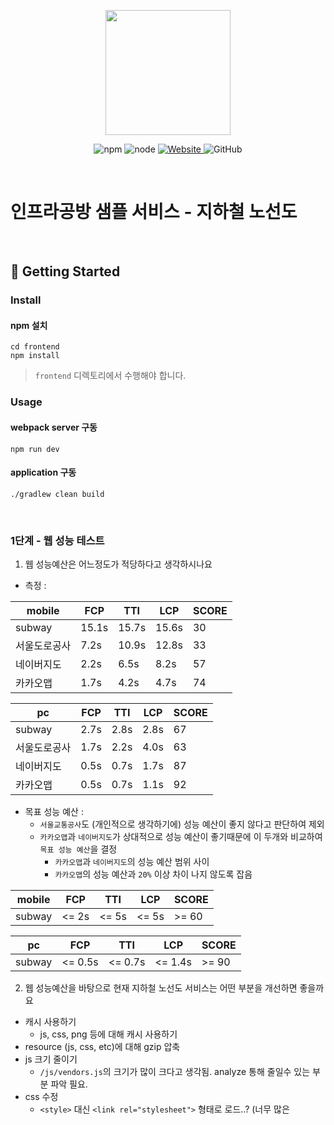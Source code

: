 <p align="center">
    <img width="200px;" src="https://raw.githubusercontent.com/woowacourse/atdd-subway-admin-frontend/master/images/main_logo.png"/>
</p>
<p align="center">
  <img alt="npm" src="https://img.shields.io/badge/npm-%3E%3D%205.5.0-blue">
  <img alt="node" src="https://img.shields.io/badge/node-%3E%3D%209.3.0-blue">
  <a href="https://edu.nextstep.camp/c/R89PYi5H" alt="nextstep atdd">
    <img alt="Website" src="https://img.shields.io/website?url=https%3A%2F%2Fedu.nextstep.camp%2Fc%2FR89PYi5H">
  </a>
  <img alt="GitHub" src="https://img.shields.io/github/license/next-step/atdd-subway-service">
</p>

<br>

# 인프라공방 샘플 서비스 - 지하철 노선도

<br>

## 🚀 Getting Started

### Install

#### npm 설치

```
cd frontend
npm install
```

> `frontend` 디렉토리에서 수행해야 합니다.

### Usage

#### webpack server 구동

```
npm run dev
```

#### application 구동

```
./gradlew clean build
```

<br>

### 1단계 - 웹 성능 테스트

1. 웹 성능예산은 어느정도가 적당하다고 생각하시나요

- 측정 :

| mobile       | FCP   | TTI   | LCP   | SCORE |
| ------------ | ----- | ----- | ----- | ----- |
| subway       | 15.1s | 15.7s | 15.6s | 30    |
| 서울도로공사 | 7.2s  | 10.9s | 12.8s | 33    |
| 네이버지도   | 2.2s  | 6.5s  | 8.2s  | 57    |
| 카카오맵     | 1.7s  | 4.2s  | 4.7s  | 74    |

| pc           | FCP  | TTI  | LCP  | SCORE |
| ------------ | ---- | ---- | ---- | ----- |
| subway       | 2.7s | 2.8s | 2.8s | 67    |
| 서울도로공사 | 1.7s | 2.2s | 4.0s | 63    |
| 네이버지도   | 0.5s | 0.7s | 1.7s | 87    |
| 카카오맵     | 0.5s | 0.7s | 1.1s | 92    |

- 목표 성능 예산 :
  - `서울교통공사`도 (개인적으로 생각하기에) 성능 예산이 좋지 않다고 판단하여 제외
  - `카카오맵`과 `네이버지도`가 상대적으로 성능 예산이 좋기때문에 이 두개와 비교하여 `목표 성능 예산`을 결정
    - `카카오맵`과 `네이버지도`의 성능 예산 범위 사이
    - `카카오맵`의 성능 예산과 `20%` 이상 차이 나지 않도록 잡음

| mobile | FCP   | TTI   | LCP   | SCORE |
| ------ | ----- | ----- | ----- | ----- |
| subway | <= 2s | <= 5s | <= 5s | >= 60 |

| pc     | FCP     | TTI     | LCP     | SCORE |
| ------ | ------- | ------- | ------- | ----- |
| subway | <= 0.5s | <= 0.7s | <= 1.4s | >= 90 |

2. 웹 성능예산을 바탕으로 현재 지하철 노선도 서비스는 어떤 부분을 개선하면 좋을까요

- 캐시 사용하기
  - js, css, png 등에 대해 캐시 사용하기
- resource (js, css, etc)에 대해 gzip 압축
- js 크기 줄이기
  - `/js/vendors.js`의 크기가 많이 크다고 생각됨. analyze 통해 줄일수 있는 부분 파악 필요.
- css 수정
  - `<style>` 대신 `<link rel="stylesheet">` 형태로 로드..? (너무 많은 <style> 태그로 나누어져 있는게 아닌지 생각됨)
- font 최적화
  - 웹폰트 크기가 너무 큰 경우, 페이지 로딩 속도가 늦어짐
  - google font (`&display=swap`), @font-face (`font-display: swap;`) 등 추가 (참고 : https://web.dev/font-display/?utm_source=lighthouse&utm_medium=lr)
- 리소스 lazy load
  - 첫페이지 로드에 필요하지 않은 리소스는 lazy-load나 parallel-load 로 불러오도록 수정

---

### 2단계 - 부하 테스트

1. 부하테스트 전제조건은 어느정도로 설정하셨나요

- 대상 시스템 범위
  - 접속 빈도가 높은 페이지 : 경로 검색 페이지
  - 데이터를 갱신하는 페이지 : 나의 정보 페이지 (나이 update)
  - 데이터를 조회하는데 여러 데이터를 참조하는 페이지 : 경로 검색 페이지
- 목표값 설정
  - latency : 없음
  - throughput :
    - 경쟁사인 카카오 MAU를 기준으로 산정
    - MAU : 150만
    - DAU : 약 5만 (MAU / 30)
    - 하루 평균 접속횟수 : 3번
    - 하루 총 접속횟수 : 15만번 (DAU x 하루 평균 접속횟수)
    - 하루 평균 rps : 1.73 (150,000 / 86,440)
    - 하루 최대 rps : 17.3 (peak시 10배로 가정)
    - average response time (목표) : 500ms
    - my 페이지 :
      - requests : login + me + modify = 3개
      - 평균 VUser : 1.73 _ (3 _ 0.5 + 0) / 3 = 0.865 = 1
      - 최대 VUser : 8.65 = 9
    - 경로 검색 페이지 :
      - requests : stations + path + login + favorite = 4개
      - 평균 VUser : 1.73 _ (4 _ 0.5 + 0) / 4 = 0.865 = 1
      - 최대 VUser : 8.65 = 9
  - 부하 테스트 시 저장될 데이터 건수 및 크기
    - 나의 정보 수정시
    - json 데이터 1건 (content-length: 61)

2. Smoke, Load, Stress 테스트 스크립트와 결과를 공유해주세요

- Smoke Test
  - [my smoke test](./k6/scripts/smoke/my.js)
  - [path smoke test](./k6/scripts/smoke/path.js)
- Load Test
  - [my smoke test](./k6/scripts/load/my.js)
  - [path smoke test](./k6/scripts/load/path.js)
- Stress Test
  - [my stress test](./k6/scripts/stress/my.js)
  - [path stress test](./k6/scripts/stress/path.js)

---

### 3단계 - 로깅, 모니터링

1. 각 서버내 로깅 경로를 알려주세요

2. Cloudwatch 대시보드 URL을 알려주세요
